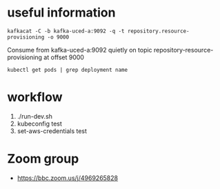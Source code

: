# useful information

```
kafkacat -C -b kafka-uced-a:9092 -q -t repository.resource-provisioning -o 9000
```
Consume from kafka-uced-a:9092 quietly on topic repository-resource-provisioning at offset 9000

```
kubectl get pods | grep deployment name
```

# workflow

1. ./run-dev.sh
1. kubeconfig test
1. set-aws-credentials test

# Zoom group

* https://bbc.zoom.us/j/4969265828



